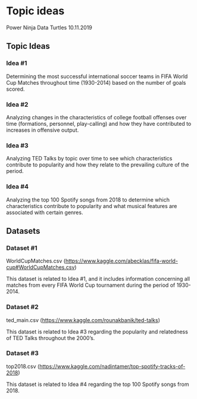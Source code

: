 Topic ideas
================
Power Ninja Data Turtles
10.11.2019

## Topic Ideas

### Idea \#1

Determining the most successful international soccer teams in FIFA World
Cup Matches throughout time (1930-2014) based on the number of goals
scored.

### Idea \#2

Analyzing changes in the characteristics of college football offenses
over time (formations, personnel, play-calling) and how they have
contributed to increases in offensive output.

### Idea \#3

Analyzing TED Talks by topic over time to see which characteristics
contribute to popularity and how they relate to the prevailing culture
of the period.

### Idea \#4

Analyzing the top 100 Spotify songs from 2018 to determine which
characteristics contribute to popularity and what musical features are
associated with certain genres.

## Datasets

### Dataset \#1

WorldCupMatches.csv
(<https://www.kaggle.com/abecklas/fifa-world-cup#WorldCupMatches.csv>)

This dataset is related to Idea \#1, and it includes information
concerning all matches from every FIFA World Cup tournament during the
period of 1930-2014.

### Dataset \#2

ted\_main.csv (<https://www.kaggle.com/rounakbanik/ted-talks>)

This dataset is related to Idea \#3 regarding the popularity and
relatedness of TED Talks throughout the 2000’s.

### Dataset \#3

top2018.csv
(<https://www.kaggle.com/nadintamer/top-spotify-tracks-of-2018>)

This dataset is related to Idea \#4 regarding the top 100 Spotify songs
from 2018.
